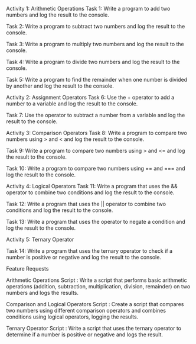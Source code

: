 Activity 1: Arithmetic Operations
Task 1: Write a program to add two numbers and log the result to the console.

Task 2: Write a program to subtract two numbers and log the result to the console.

Task 3: Write a program to multiply two numbers and log the result to the console.

Task 4: Write a program to divide two numbers and log the result to the console.

Task 5: Write a program to find the remainder when one number is divided by another and log the result to the console.

Activity 2: Assignment Operators
Task 6: Use the + operator to add a number to a variable and log the result to the console.

Task 7: Use the operator to subtract a number from a variable and log the result to the console.

Activity 3: Comparison Operators
Task 8: Write a program to compare two numbers using > and < and log the result to the console.

Task 9: Write a program to compare two numbers using > and <= and log the result to the console.

Task 10: Write a program to compare two numbers using == and === and log the result to the console.

Activity 4: Logical Operators
Task 11: Write a program that uses the && operator to combine two conditions and log the result to the console.

Task 12: Write a program that uses the || operator to combine two conditions and log the result to the console.

Task 13: Write a program that uses the operator to negate a condition and log the result to the console.

Activity 5: Ternary Operator

Task 14: Write a program that uses the ternary operator to check if a number is positive or negative and log the result to the console.

Feature Requests

Arithmetic Operations Script : Write a script that performs basic arithmetic operations (addition, subtraction, multiplication, division, remainder) on two numbers and logs the results.

Comparison and Logical Operators Script : Create a script that compares two numbers using different comparison operators and combines conditions using logical operators, logging the results.

Ternary Operator Script : Write a script that uses the ternary operator to determine if a number is positive or negative and logs the result.